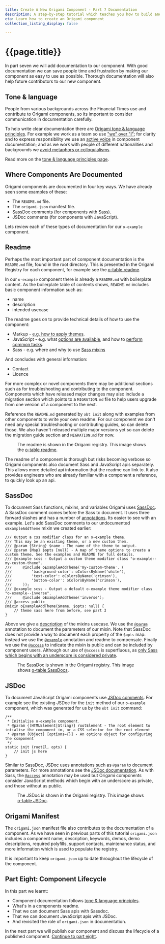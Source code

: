 ```yaml
---
title: Create A New Origami Component - Part 7 Documentation
description: A step-by-step tutorial which teaches you how to build and deploy a new Origami component.
cta: Learn how to create an Origami component
collection_listing_display: false

---
```


# {{page.title}}

In part seven we will add documentation to our component. With good documentation we can save people time and frustration by making our component as easy to use as possible. Thorough documentation will also help future contributors to our new component.

## Tone & language

People from various backgrounds across the Financial Times use and contribute to Origami components, so its important to consider communication in documentation carefully.

To help write clear documentation there are [Origami tone & language principles](/docs/principles/tone-and-language/). For example we work as a team so use ["we" over "I"](/docs/principles/tone-and-language/#prefer-we-to-i); for clarity and to express responsibility we use an [active voice](/docs/principles/tone-and-language/#use-the-active-voice) in component documentation; and as we work with people of different nationalities and backgrounds we [avoid metaphors or colloquialisms](/docs/principles/tone-and-language/#avoid-metaphors-or-colloquialisms).

Read more on the [tone & language principles page](/docs/principles/tone-and-language/).

## Where Components Are Documented

Origami components are documented in four key ways. We have already seen some examples of these:
- The `README.md` file.
- The `origami.json` manifest file.
- SassDoc comments (for components with Sass).
- JSDoc comments (for components with JavaScript).

Lets review each of these types of documentation for our `o-example` component.

## Readme

Perhaps the most important part of component documentation is the `README.md` file, found in the root directory. This is presented in the Origami Registry for each component, for example see the [o-table readme](https://registry.origami.ft.com/components/o-table/readme).

In our `o-example` component there is already a `README.md` with boilerplate content. As the boilerplate table of contents shows, `README.md` includes basic component information such as:
- name
- description
- intended usecase

The readme goes on to provide technical details of how to use the component:
- Markup - [e.g. how to apply themes](https://registry.origami.ft.com/components/o-buttons@6.0.15/readme?brand=master#themes).
- JavaScript - e.g. what [options are available](https://registry.origami.ft.com/components/o-table@8.1.2/readme?brand=master#javascript), and how to [perform common tasks](https://registry.origami.ft.com/components/o-forms@8.3.10/readme?brand=master#state).
- Sass - e.g. where and why to use [Sass mixins](https://registry.origami.ft.com/components/o-typography@6.4.3/readme?brand=master#sass)

And concludes with general information:
- Contact
- Licence

For more complex or novel components there may be additional sections such as for troubleshooting and contributing to the component. Components which have released major changes may also include a migration section which points to a `MIGRATION.md` file to help users upgrade from one version of a component to the next.

Reference the `README.md` generated by `obt init` along with examples from other components to write your own readme. For our component we don't need any special troubleshooting or contributing guides, so can delete those. We also haven't released multiple major versions yet so can delete the migration guide section and `MIGRATION.md` for now.

<figure>
	<img alt="" src="/assets/images/tutorial-new-component/hello-world-demo-16-docs.png" />
	<figcaption class="o-typography-caption">
        The readme is shown in the Origami registry. This image shows the <a href="https://registry.origami.ft.com/components/o-table@8.1.2/readme?brand=master">o-table readme</a>.
	</figcaption>
</figure>

The readme of a component is thorough but risks becoming verbose so Origami components also document Sass and JavaScript apis separately. This allows more detailed api information that the readme can link to. It also provides engineers who are already familiar with a component a reference, to quickly look up an api.

## SassDoc

To document Sass functions, mixins, and variables Origami uses [SassDoc](http://sassdoc.com/). A SassDoc comment comes before the Sass to document. It uses three forward slashes and has a number of [annotations](sassdoc.com/annotations/). Its easier to see with an example. Let's add SassDoc comments to our undocumented `oExampleAddTheme` mixin we created earlier:

<pre><code class="o-syntax-highlight--scss">/// Output a css modifier class for an o-example theme.
/// This may be an existing theme, or a new custom them.
/// @param {String} $name - The name of the theme to output.
/// @param {Map} $opts [null] - A map of theme options to create a custom theme. See the examples and README for full details.
/// @example scss - Output a custom theme modifier class "o-example--my-custom-theme".
///     @include oExampleAddTheme('my-custom-theme', (
///     	'background-color': oColorsByName('white'),
///     	'text-color': oColorsByName('crimson'),
///     	'button-color': oColorsByName('crimson'),
///     ));
/// @example scss - Output a default o-example theme modifier class "o-example--inverse".
///     @include oExampleAddTheme('inverse');
/// @access public
@mixin oExampleAddTheme($name, $opts: null) {
    // theme sass here from before, see part 3
}
</code></pre>

Above we give a [description](http://sassdoc.com/annotations/#description) of the mixins usecase. We use the [`@param`](http://sassdoc.com/annotations/#parameter) annotation to document the parameters of our mixin. Note that SassDoc does not provide a way to document each property of the `$opts` map. Instead we use the [`@example`](http://sassdoc.com/annotations/#example) annotation and readme to compensate. Finally we use the [`@access`](http://sassdoc.com/annotations/#access) to indicate the mixin is public and can be included by component users. Although our use of `@access` is superfluous, as [only Sass which begins with an underscore is considered private](https://origami.ft.com/spec/v1/sass/#private-sass).

<figure>
	<img alt="" src="/assets/images/tutorial-new-component/hello-world-demo-17-docs.png" />
	<figcaption class="o-typography-caption">
        The SassDoc is shown in the Origami registry. This image shows <a href="https://registry.origami.ft.com/components/o-table@8.1.2/sassdoc?brand=master">o-table SassDocs</a>.
	</figcaption>
</figure>


## JSDoc

To document JavaScript Origami components use [JSDoc comments](https://jsdoc.app/about-getting-started.html). For example see the existing JSDoc for the `init` method of our `o-example` component, which was generated for us by the `obt init` command:

<pre><code class="o-syntax-highlight--js">/**
 * Initialise o-example component.
 * @param {(HTMLElement|String)} rootElement - The root element to intialise the component in, or a CSS selector for the root element
 * @param {Object} [options={}] - An options object for configuring the component
 */
static init (rootEl, opts) {
	// init js here
}</code></pre>

Similar to SassDoc, JSDoc uses annotations such as `@param` to document parameters. For more annotations see the [JSDoc documentation](https://jsdoc.app). As with Sass, the [`@access`](https://jsdoc.app/tags-access.html) annotation may be used but Origami components consider JavaScript methods which begin with an underscore as private, and those without as public.

<figure>
	<img alt="" src="/assets/images/tutorial-new-component/hello-world-demo-18-docs.png" />
	<figcaption class="o-typography-caption">
        The JSDoc is shown in the Origami registry. This image shows <a href="https://registry.origami.ft.com/components/o-table@8.1.2/jsdoc?brand=master">o-table JSDoc</a>.
	</figcaption>
</figure>

## Origami Manifest

The `origami.json` manifest file also contributes to the documentation of a component. As we have seen in previous parts of this tutorial `origami.json` includes a component name, description, keywords, demos, demo descriptions, required polyfills, support contacts, maintenance status, and more information which is used to populate the registry.

It is important to keep `origami.json` up to date throughout the lifecycle of the component.

## Part Eight: Component Lifecycle

In this part we learnt:

- Component documentation follows [tone & language principles](/docs/principles/tone-and-language/).
- What's in a components readme.
- That we can document Sass apis with Sassdoc.
- That we can document JavaScript apis with JSDoc.
- And revisited the role of `origami.json` in documentation.

In the next part we will publish our component and discuss the lifecycle of a published component. [Continue to part eight](/docs/tutorials/create-a-new-component-part-8).
